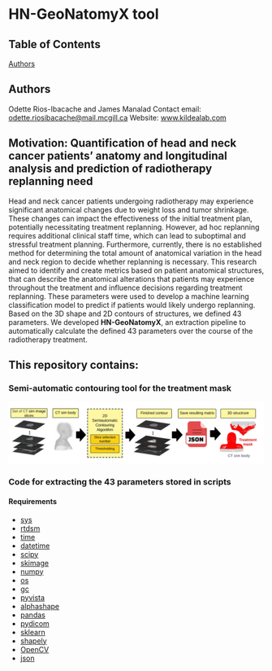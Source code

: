# HN-GeoNatomyX tool

## Table of Contents
[Authors](#Authors)  

## Authors
Odette Rios-Ibacache and James Manalad
Contact email: odette.riosibacache@mail.mcgill.ca
Website: www.kildealab.com

## Motivation: Quantification of head and neck cancer patients’ anatomy and longitudinal analysis and prediction of radiotherapy replanning need

Head and neck cancer patients undergoing radiotherapy may experience significant anatomical changes due to weight loss and tumor shrinkage. These changes can impact the effectiveness of the initial treatment plan, potentially necessitating treatment replanning. However, ad hoc replanning requires additional clinical staff time, which can lead to suboptimal and stressful treatment planning. Furthermore, currently, there is no established method for determining the total amount of anatomical variation in the head and neck region to decide whether replanning is necessary. This research aimed to identify and create metrics based on patient anatomical structures, that can describe the anatomical alterations that patients may experience throughout the treatment and influence decisions regarding treatment replanning. These parameters were used to develop a machine learning classification model to predict if patients would likely undergo replanning. Based on the 3D shape and 2D contours of structures, we defined 43 parameters. We developed **HN-GeoNatomyX**, an extraction pipeline to automatically calculate the defined 43 parameters over the course of the radiotherapy treatment.
## This repository contains:
  ### Semi-automatic contouring tool for the treatment mask
  ![Optional Text](Mask_treatment.jpg)
  ### Code for extracting the 43 parameters stored in scripts
  

#### Requirements
  *  [sys](https://docs.python.org/3/library/sys.html)
  *  [rtdsm](https://github.com/kildealab/rtdsm)
  *  [time](https://docs.python.org/3/library/time.html)
  *  [datetime](https://docs.python.org/3/library/datetime.html)
  *  [scipy](https://scipy.org/)
  *  [skimage](https://scikit-image.org/)
  *  [numpy](https://numpy.org/)
  *  [os](https://docs.python.org/3/library/os.html)
  *  [gc](https://docs.python.org/3/library/gc.html)
  *  [pyvista](https://docs.pyvista.org/)
  *  [alphashape](https://alphashape.readthedocs.io/en/latest/index.html)
  *  [pandas](https://pandas.pydata.org/)
  *  [pydicom](https://pydicom.github.io/pydicom/stable/)
  *  [sklearn](https://scikit-learn.org/stable/index.html)
  *  [shapely](https://shapely.readthedocs.io/en/stable/)
  *  [OpenCV](https://opencv.org/get-started/)
  *  [json](https://docs.python.org/3/library/json.html)

    
